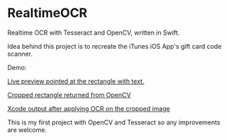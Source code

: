 # RealtimeOCR
Realtime OCR with Tesseract and OpenCV, written in Swift.

Idea behind this project is to recreate the iTunes iOS App's gift card code scanner.

Demo:

[Live preview pointed at the rectangle with text.](OpenCVT/Images.xcassets/ishot_1.imageset/IMG_0708.PNG)

[Cropped rectangle returned from OpenCV](OpenCVT/Images.xcassets/ishot_2.imageset/IMG_0709.PNG)

[Xcode output after applying OCR on the cropped image](OpenCVT/Images.xcassets/xshot.imageset/Screen%20Shot%202015-02-25%20at%2003.39.27.png)

This is my first project with OpenCV and Tesseract so any improvements are welcome.

